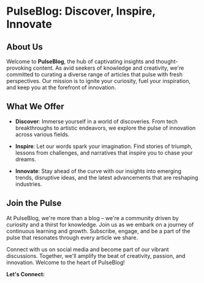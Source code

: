 # PulseBlog: Discover, Inspire, Innovate

## About Us
Welcome to **PulseBlog**, the hub of captivating insights and thought-provoking content. As avid seekers of knowledge and creativity, we're committed to curating a diverse range of articles that pulse with fresh perspectives. Our mission is to ignite your curiosity, fuel your inspiration, and keep you at the forefront of innovation.

## What We Offer
- **Discover**: Immerse yourself in a world of discoveries. From tech breakthroughs to artistic endeavors, we explore the pulse of innovation across various fields.

- **Inspire**: Let our words spark your imagination. Find stories of triumph, lessons from challenges, and narratives that inspire you to chase your dreams.

- **Innovate**: Stay ahead of the curve with our insights into emerging trends, disruptive ideas, and the latest advancements that are reshaping industries.

## Join the Pulse
At PulseBlog, we're more than a blog – we're a community driven by curiosity and a thirst for knowledge. Join us as we embark on a journey of continuous learning and growth. Subscribe, engage, and be a part of the pulse that resonates through every article we share.

Connect with us on social media and become part of our vibrant discussions. Together, we'll amplify the beat of creativity, passion, and innovation. Welcome to the heart of PulseBlog!

**Let's Connect:**
